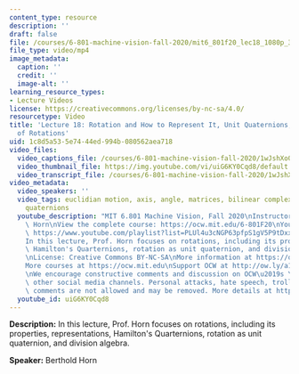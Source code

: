 ```yaml
---
content_type: resource
description: ''
draft: false
file: /courses/6-801-machine-vision-fall-2020/mit6_801f20_lec18_1080p_360p_16_9.mp4
file_type: video/mp4
image_metadata:
  caption: ''
  credit: ''
  image-alt: ''
learning_resource_types:
- Lecture Videos
license: https://creativecommons.org/licenses/by-nc-sa/4.0/
resourcetype: Video
title: 'Lecture 18: Rotation and How to Represent It, Unit Quaternions, the Space
  of Rotations'
uid: 1c8d5a53-5e74-44ed-994b-080562aea718
video_files:
  video_captions_file: /courses/6-801-machine-vision-fall-2020/1wJshXo04JBb8ZSgVuy3pvOlfLJ8jGmUG_transcript.webvtt
  video_thumbnail_file: https://img.youtube.com/vi/uiG6KY0Cqd8/default.jpg
  video_transcript_file: /courses/6-801-machine-vision-fall-2020/1wJshXo04JBb8ZSgVuy3pvOlfLJ8jGmUG_transcript.pdf
video_metadata:
  video_speakers: ''
  video_tags: euclidian motion, axis, angle, matrices, bilinear complex map, stereography,
    quaternions
  youtube_description: "MIT 6.801 Machine Vision, Fall 2020\nInstructor: Berthold\
    \ Horn\nView the complete course: https://ocw.mit.edu/6-801F20\nYouTube Playlist:\
    \ https://www.youtube.com/playlist?list=PLUl4u3cNGP63pfpS1gV5P9tDxxL_e4W8O\n\n\
    In this lecture, Prof. Horn focuses on rotations, including its properties, representations,\
    \ Hamilton's Quarternions, rotation as unit quaternion, and division algebra.\n\
    \nLicense: Creative Commons BY-NC-SA\nMore information at https://ocw.mit.edu/terms\n\
    More courses at https://ocw.mit.edu\nSupport OCW at http://ow.ly/a1If50zVRlQ\n\
    \nWe encourage constructive comments and discussion on OCW\u2019s YouTube and\
    \ other social media channels. Personal attacks, hate speech, trolling, and inappropriate\
    \ comments are not allowed and may be removed. More details at https://ocw.mit.edu/comments."
  youtube_id: uiG6KY0Cqd8
---
```

**Description:** In this lecture, Prof. Horn focuses on rotations, including its properties, representations, Hamilton's Quarternions, rotation as unit quaternion, and division algebra.

**Speaker:** Berthold Horn